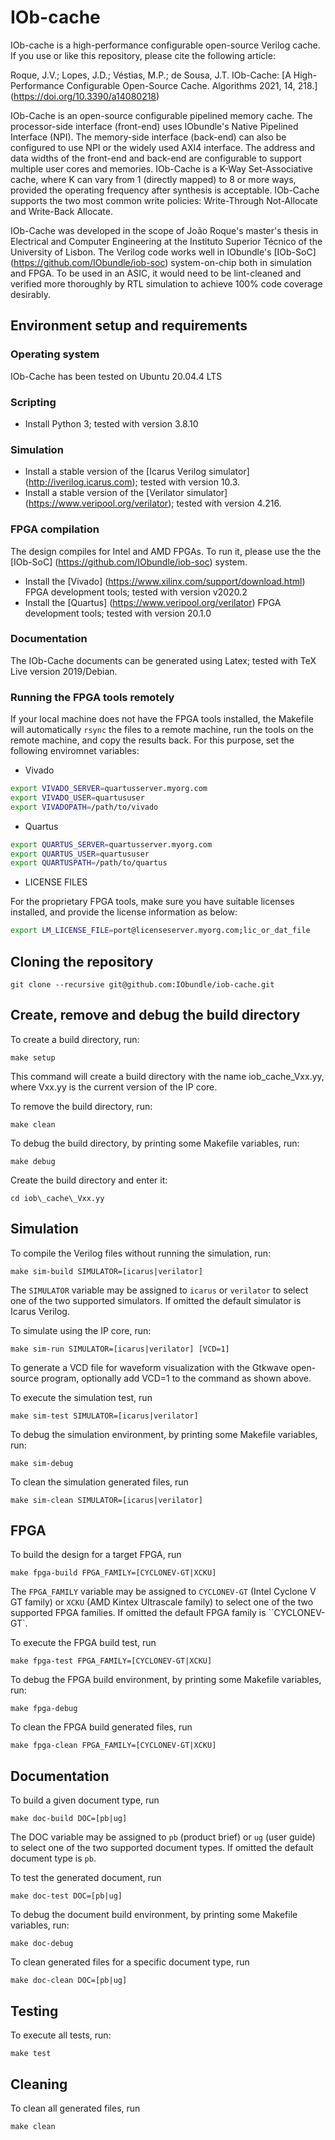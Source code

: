# IOb-cache

IOb-cache is a high-performance configurable open-source Verilog cache. If you use or like this repository, please cite the following article:

Roque, J.V.; Lopes, J.D.; Véstias, M.P.; de Sousa, J.T. IOb-Cache: [A High-Performance Configurable Open-Source Cache. Algorithms 2021, 14, 218.] (https://doi.org/10.3390/a14080218)

IOb-Cache is an open-source configurable pipelined memory cache. The
processor-side interface (front-end) uses IObundle's Native Pipelined Interface
(NPI). The memory-side interface (back-end) can also be configured to use NPI or
the widely used AXI4 interface. The address and data widths of the front-end and
back-end are configurable to support multiple user cores and memories. IOb-Cache
is a K-Way Set-Associative cache, where K can vary from 1 (directly mapped) to 8
or more ways, provided the operating frequency after synthesis is
acceptable. IOb-Cache supports the two most common write policies: Write-Through
Not-Allocate and Write-Back Allocate.

IOb-Cache was developed in the scope of João Roque's master's thesis in
Electrical and Computer Engineering at the Instituto Superior Técnico of the
University of Lisbon. The Verilog code works well in IObundle's [IOb-SoC]
(https://github.com/IObundle/iob-soc) system-on-chip both in simulation and
FPGA. To be used in an ASIC, it would need to be lint-cleaned and verified more
thoroughly by RTL simulation to achieve 100\% code coverage desirably.

## Environment setup and requirements

### Operating system

IOb-Cache has been tested on Ubuntu 20.04.4 LTS

### Scripting

* Install Python 3; tested with version 3.8.10

### Simulation

* Install a stable version of the [Icarus Verilog simulator] (http://iverilog.icarus.com); tested with version 10.3.
* Install a stable version of the [Verilator simulator] (https://www.veripool.org/verilator); tested with version 4.216.

### FPGA compilation

The design compiles for Intel and AMD FPGAs. To run it, please use the the [IOb-SoC] (https://github.com/IObundle/iob-soc) system.

* Install the [Vivado] (https://www.xilinx.com/support/download.html) FPGA development tools; tested with version v2020.2
* Install the [Quartus] (https://www.veripool.org/verilator) FPGA development tools; tested with version 20.1.0


### Documentation

The IOb-Cache documents can be generated using Latex; tested with TeX Live version 2019/Debian.


### Running the FPGA tools remotely

If your local machine does not have the FPGA tools installed, the Makefile will
automatically ``rsync`` the files to a remote machine, run the tools on the
remote machine, and copy the results back. For this purpose, set the following
enviromnet variables:

* Vivado 
```Bash
export VIVADO_SERVER=quartusserver.myorg.com
export VIVADO_USER=quartususer
export VIVADOPATH=/path/to/vivado
```

* Quartus
```Bash
export QUARTUS_SERVER=quartusserver.myorg.com
export QUARTUS_USER=quartususer
export QUARTUSPATH=/path/to/quartus
```

* LICENSE FILES

For the proprietary FPGA tools, make sure you have suitable licenses installed, and provide the license information as below:

```Bash
export LM_LICENSE_FILE=port@licenseserver.myorg.com;lic_or_dat_file
```

## Cloning the repository
```
git clone --recursive git@github.com:IObundle/iob-cache.git
```

## Create, remove and debug the build directory

To create a build directory, run:
```
make setup
```
This command will create a build directory with the name iob\_cache\_Vxx.yy, where Vxx.yy is the current version of the IP core. 

To remove the build directory, run:
```
make clean
```

To debug the build directory, by printing some Makefile variables, run:
```
make debug
```

Create the build directory and enter it:
```
cd iob\_cache\_Vxx.yy
```


## Simulation


To compile the Verilog files without running the simulation, run:
```
make sim-build SIMULATOR=[icarus|verilator]
```
The ``SIMULATOR`` variable may be assigned to ``icarus`` or ``verilator`` to select one of the two supported simulators. If omitted the
default simulator is Icarus Verilog.

To simulate using the IP core, run:
```
make sim-run SIMULATOR=[icarus|verilator] [VCD=1]
```
To generate a VCD file for waveform visualization with the Gtkwave open-source program, optionally add VCD=1 to the command as shown above.

To execute the simulation test, run 
``` 
make sim-test SIMULATOR=[icarus|verilator]
```

To debug the simulation environment, by printing some Makefile variables, run:
```
make sim-debug
```

To clean the simulation generated files, run
```
make sim-clean SIMULATOR=[icarus|verilator]
```

## FPGA

To build the design for a target FPGA, run
```
make fpga-build FPGA_FAMILY=[CYCLONEV-GT|XCKU]
```
The ``FPGA_FAMILY`` variable may be assigned to ``CYCLONEV-GT`` (Intel Cyclone V GT family) or ``XCKU`` (AMD Kintex Ultrascale family) to 
select one of the two supported FPGA families. If omitted the default FPGA family is ``CYCLONEV-GT`.

To execute the FPGA build test, run
```
make fpga-test FPGA_FAMILY=[CYCLONEV-GT|XCKU]
```

To debug the FPGA build environment, by printing some Makefile variables, run:
```
make fpga-debug
```

To clean the FPGA build generated files, run
```
make fpga-clean FPGA_FAMILY=[CYCLONEV-GT|XCKU]
```

## Documentation

To build a given document type, run
```
make doc-build DOC=[pb|ug]
```
The DOC variable may be assigned to ``pb`` (product brief)  or ``ug`` (user guide) to select one of the two supported document types. If omitted the
default document type is ``pb``.

To test the generated document, run
```
make doc-test DOC=[pb|ug]
```

To debug the document build environment, by printing some Makefile variables, run:
```
make doc-debug
```

To clean generated files for a specific document type, run
```
make doc-clean DOC=[pb|ug]
```

## Testing
To execute all tests, run:
```
make test
```

## Cleaning
To clean all generated files, run
```
make clean
```
